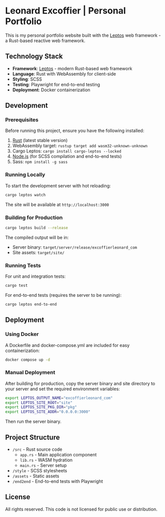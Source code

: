 # Leonard Excoffier | Personal Portfolio

This is my personal portfolio website built with the [Leptos](https://github.com/leptos-rs/leptos) web framework - a Rust-based reactive web framework.

## Technology Stack

- **Framework**: [Leptos](https://leptos.dev/) - modern Rust-based web framework
- **Language**: Rust with WebAssembly for client-side
- **Styling**: SCSS
- **Testing**: Playwright for end-to-end testing
- **Deployment**: Docker containerization

## Development

### Prerequisites

Before running this project, ensure you have the following installed:

1. [Rust](https://www.rust-lang.org/tools/install) (latest stable version)
2. WebAssembly target: `rustup target add wasm32-unknown-unknown`
3. Cargo Leptos: `cargo install cargo-leptos --locked`
4. [Node.js](https://nodejs.org/) (for SCSS compilation and end-to-end tests)
5. Sass: `npm install -g sass`

### Running Locally

To start the development server with hot reloading:

```bash
cargo leptos watch
```

The site will be available at `http://localhost:3000`

### Building for Production

```bash
cargo leptos build --release
```

The compiled output will be in:

- Server binary: `target/server/release/excoffierleonard_com`
- Site assets: `target/site/`

### Running Tests

For unit and integration tests:

```bash
cargo test
```

For end-to-end tests (requires the server to be running):

```bash
cargo leptos end-to-end
```

## Deployment

### Using Docker

A Dockerfile and docker-compose.yml are included for easy containerization:

```bash
docker compose up -d
```

### Manual Deployment

After building for production, copy the server binary and site directory to your server and set the required environment variables:

```bash
export LEPTOS_OUTPUT_NAME="excoffierleonard_com"
export LEPTOS_SITE_ROOT="site"
export LEPTOS_SITE_PKG_DIR="pkg"
export LEPTOS_SITE_ADDR="0.0.0.0:3000"
```

Then run the server binary.

## Project Structure

- `/src` - Rust source code
  - `app.rs` - Main application component
  - `lib.rs` - WASM hydration
  - `main.rs` - Server setup
- `/style` - SCSS stylesheets
- `/assets` - Static assets
- `/end2end` - End-to-end tests with Playwright

## License

All rights reserved. This code is not licensed for public use or distribution.
